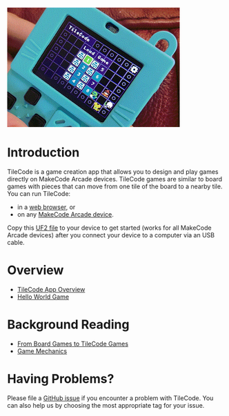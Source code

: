 [![TileCode](pics/meowbit.gif)](https://microsoft.github.io/tilecode/)

# Introduction

TileCode is a game creation app that allows you to design and play games directly on MakeCode Arcade devices. TileCode games are similar to board games with pieces that can move from one tile of the board to a nearby tile. You can run TileCode: 
* in a [web browser](https://microsoft.github.io/tilecode/), or 
* on any [MakeCode Arcade device](https://arcade.makecode.com/hardware).

Copy this [UF2 file](https://github.com/microsoft/tilecode/releases/download/v4.2.2/arcade.uf2) to your device to get started (works for all MakeCode Arcade devices) after you connect your device to a computer via an USB cable.

# Overview

* [TileCode App Overview](tilecodeapp)
* [Hello World Game](helloworld)

# Background Reading

* [From Board Games to TileCode Games](board)
* [Game Mechanics](mechanics)

# Having Problems?

Please file a [GitHub issue](https://github.com/microsoft/tilecode/issues) if you encounter a problem with TileCode. You can also help us by choosing the most appropriate tag for your issue. 
